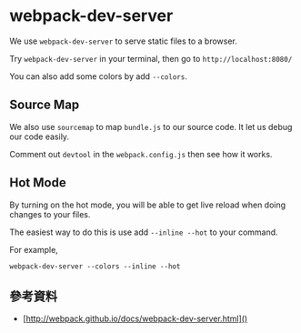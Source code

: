 # webpack-dev-server

We use `webpack-dev-server` to serve static files to a browser.

Try `webpack-dev-server` in your terminal, then go to `http://localhost:8080/`

You can also add some colors by add `--colors`.

## Source Map

We also use `sourcemap` to map `bundle.js` to our source code. It let us debug our code easily.

Comment out `devtool` in the `webpack.config.js` then see how it works.

## Hot Mode
By turning on the hot mode, you will be able to get live reload when doing changes to your files.

The easiest way to do this is use add `--inline --hot` to your command.

For example,
```
webpack-dev-server --colors --inline --hot
```


## 參考資料
- [http://webpack.github.io/docs/webpack-dev-server.html]()